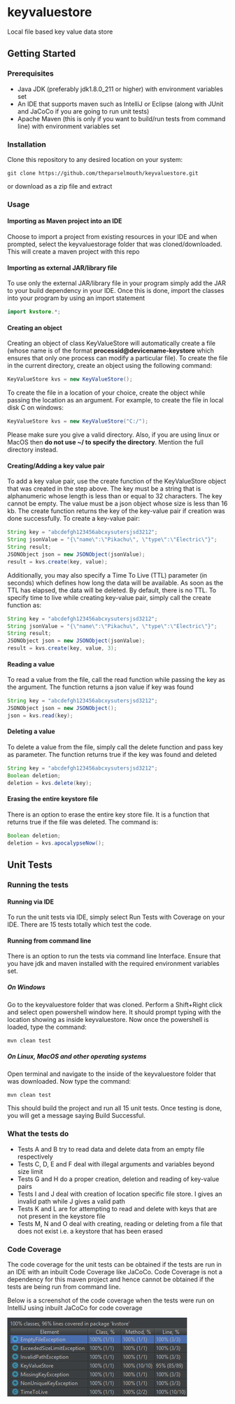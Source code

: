 # keyvaluestore
Local file based key value data store

## Getting Started
### Prerequisites
- Java JDK (preferably jdk1.8.0_211 or higher) with environment variables set
- An IDE that supports maven such as IntelliJ or Eclipse (along with JUnit and JaCoCo if you are going to run unit tests)
- Apache Maven (this is only if you want to build/run tests from command line) with environment variables set
### Installation
Clone this repository to any desired location on your system:
``` 
git clone https://github.com/theparselmouth/keyvaluestore.git 
```
or download as a zip file and extract
### Usage
#### Importing as Maven project into an IDE
Choose to import a project from existing resources in your IDE and when prompted, select the keyvaluestorage folder that was cloned/downloaded. This will create a maven project with this repo

#### Importing as external JAR/library file
To use only the external JAR/library file in your program simply add the JAR to your build dependency in your IDE. Once this is done, import the classes into your program by using an import statement
```java
import kvstore.*;
```
#### Creating an object
Creating an object of class KeyValueStore will automatically create a file (whose name is of the format **processid@devicename-keystore** which ensures that only one process can modify a particular file).
To create the file in the current directory, create an object using the following command:
```java
KeyValueStore kvs = new KeyValueStore();
```
To create the file in a location of your choice, create the object while passing the location as an argument. For example, to create the file in local disk C on windows:
```java
KeyValueStore kvs = new KeyValueStore("C:/");
```
Please make sure you give a valid directory. Also, if you are using linux or MacOS then **do not use ~/ to specify the directory**. Mention the full directory instead.
#### Creating/Adding a key value pair
To add a key value pair, use the create function of the KeyValueStore object that was created in the step above. The key must be a string that is alphanumeric whose length is less than or equal to 32 characters. The key cannot be empty. The value must be a json object whose size is less than 16 kb. The create function returns the key of the key-value pair if creation was done successfully. To create a key-value pair:
```java
String key = "abcdefgh123456abcxysutersjsd3212";
String jsonValue = "{\"name\":\"Pikachu\", \"type\":\"Electric\"}";
String result;
JSONObject json = new JSONObject(jsonValue);
result = kvs.create(key, value);
```
Additionally, you may also specify a Time To Live (TTL) parameter (in seconds) which defines how long the data will be available. As soon as the TTL has elapsed, the data will be deleted. By default, there is no TTL. To specify time to live while creating key-value pair, simply call the create function as: 
```java
String key = "abcdefgh123456abcxysutersjsd3212";
String jsonValue = "{\"name\":\"Pikachu\", \"type\":\"Electric\"}";
String result;
JSONObject json = new JSONObject(jsonValue);
result = kvs.create(key, value, 3);
```
#### Reading a value
To read a value from the file, call the read function while passing the key as the argument. The function returns a json value if key was found
```java
String key = "abcdefgh123456abcxysutersjsd3212";
JSONObject json = new JSONObject();
json = kvs.read(key);
```
#### Deleting a value
To delete a value from the file, simply call the delete function and pass key as parameter. The function returns true if the key was found and deleted
```java
String key = "abcdefgh123456abcxysutersjsd3212";
Boolean deletion;
deletion = kvs.delete(key);
```
#### Erasing the entire keystore file
There is an option to erase the entire key store file. It is a function that returns true if the file was deleted. The command is:
```java
Boolean deletion;
deletion = kvs.apocalypseNow();
```
## Unit Tests
### Running the tests
#### Running via IDE
To run the unit tests via IDE, simply select Run Tests with Coverage on your IDE. There are 15 tests totally which test the code.
#### Running from command line
There is an option to run the tests via command line Interface. Ensure that you have jdk and maven installed with the required environment variables set. 
##### On Windows
Go to the keyvaluestore folder that was cloned. Perform a Shift+Right click and select open powershell window here.
It should prompt typing with the location showing as inside keyvaluestore. Now once the powershell is loaded, type the command:
```
mvn clean test
```
##### On Linux, MacOS and other operating systems
Open terminal and navigate to the inside of the keyvaluestore folder that was downloaded. Now type the command:
```
mvn clean test
```
This should build the project and run all 15 unit tests. Once testing is done, you will get a message saying Build Successful.
### What the tests do
- Tests A and B try to read data and delete data from an empty file respectively
- Tests C, D, E and F deal with illegal arguments and variables beyond size limit
- Tests G and H do a proper creation, deletion and reading of key-value pairs
- Tests I and J deal with creation of location specific file store. I gives an invalid path while J gives a valid path
- Tests K and L are for attempting to read and delete with keys that are not present in the keystore file
- Tests M, N and O deal with creating, reading or deleting from a file that does not exist i.e. a keystore that has been erased
### Code Coverage
The code coverage for the unit tests can be obtained if the tests are run in an IDE with an inbuilt Code Coverage like JaCoCo. 
Code Coverage is not a dependency for this maven project and hence cannot be obtained if the tests are being run from command line. 

Below is a screenshot of the code coverage when the tests were run on IntelliJ using inbuilt JaCoCo for code coverage

![Alt text](codeCoverage.png?raw=true "Code Coverage")
